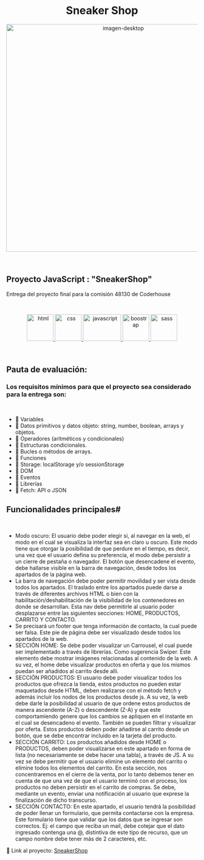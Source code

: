 <h1 align="center">Sneaker Shop</h1>
<p align="center">
    <img src="https://imgur.com/WVw0AWY.png" alt="imagen-desktop" width="600p"/>            
</p>
&nbsp;


<h2>
    Proyecto JavaScript : "SneakerShop"
</h2>

<p>
    Entrega del proyecto final para la comisión 48130 de Coderhouse
</p>
&nbsp;


<p align="center">
<a href="https://developer.mozilla.org/es/docs/Web/JavaScript" target="_blank"> 
            <img src="https://upload.wikimedia.org/wikipedia/commons/thumb/6/61/HTML5_logo_and_wordmark.svg/2048px-HTML5_logo_and_wordmark.svg.png" alt="html" width="70" height="70"/> 
</a> 
<a href="https://developer.mozilla.org/es/docs/Web/JavaScript" target="_blank"> 
            <img src="https://logospng.org/download/css-3/logo-css-3-2048.png" alt="css" width="70" height="70"/> 
</a> 
<a href="https://developer.mozilla.org/es/docs/Web/JavaScript" target="_blank"> 
            <img src="https://1000marcas.net/wp-content/uploads/2020/11/JavaScript-logo.png" alt="javascript" width="100" height="70"/> 
</a> 
<a href="https://getbootstrap.com/" target="_blank"> 
    <img src="https://upload.wikimedia.org/wikipedia/commons/thumb/b/b2/Bootstrap_logo.svg/1280px-Bootstrap_logo.svg.png" alt="boostrap" width="70" height="70"/>  
  </a>
  <a href="https://sass-lang.com/" target="_blank"> 
            <img src="https://cdn.freebiesupply.com/logos/thumbs/2x/sass-1-logo.png" alt="sass" width="70" height="70"/> 
</a>                     
</p> 

&nbsp;
  

<h2>
    Pauta de evaluación:
</h2>

<h3>
    Los requisitos mínimos para que el proyecto sea considerado para la entrega son:
</h3>
&nbsp;

* 📝 Variables
* 📝 Datos primitivos y datos objeto: string, number, boolean, arrays y objetos.
* 📝 Operadores (aritméticos y condicionales)
* 📝 Estructuras condicionales.
* 📝 Bucles o métodos de arrays.
* 📝 Funciones
* 📝 Storage: localStorage y/o sessionStorage
* 📝 DOM
* 📝 Eventos
* 📝 Librerías
* 📝 Fetch: API o JSON
&nbsp;



<h2>
   Funcionalidades principales#
</h2>
&nbsp;

* Modo oscuro: El usuario debe poder elegir si, al navegar en la web, el modo en el cual
se visualiza la interfaz sea en claro u oscuro. Este modo tiene que otorgar la posibilidad
de que perdure en el tiempo, es decir, una vez que el usuario defina su preferencia, el
modo debe persistir a un cierre de pestaña o navegador. El botón que desencadene el
evento, debe hallarse visible en la barra de navegación, desde todos los apartados de
la página web.
* La barra de navegación debe poder permitir movilidad y ser vista desde todos los
apartados. El traslado entre los apartados puede darse a través de diferentes archivos
HTML o bien con la habilitación/deshabilitación de la visibilidad de los contenedores
en donde se desarrollan. Esta nav debe permitirle al usuario poder desplazarse entre
las siguientes secciones: HOME, PRODUCTOS, CARRITO Y CONTACTO.
* Se precisará un footer que tenga información de contacto, la cual puede ser falsa. Este
pie de página debe ser visualizado desde todos los apartados de la web.
* SECCIÓN HOME: Se debe poder visualizar un Carrousel, el cual puede ser
implementado a través de librerías. Como sugerencia Swiper. Este elemento debe
mostrar imágenes relacionadas al contenido de la web. A su vez, el home debe
visualizar productos en oferta y que los mismos puedan ser añadidos al carrito desde
allí.
* SECCIÓN PRODUCTOS: El usuario debe poder visualizar todos los productos que
ofrezca la tienda, estos productos no pueden estar maquetados desde HTML, deben
realizarse con el método fetch y además incluir los nodos de los productos desde js. A
su vez, la web debe darle la posibilidad al usuario de que ordene estos productos de
manera ascendente (A-Z) o descendente (Z-A) y que este comportamiendo genere que
los cambios se apliquen en el instante en el cual se desencadeno el evento. También se
pueden filtrar y visualizar por oferta. Estos productos deben poder añadirse al carrito
desde un botón, que se debe encontrar incluido en la tarjeta del producto.
* SECCIÓN CARRITO: Los productos añadidos desde HOME o PRODUCTOS, deben poder
visualizarse en este apartado en forma de lista (no necesariamente se debe hacer una
tabla), a través de JS. A su vez se debe permitir que el usuario elimine un elemento del
carrito o elimine todos los elementos del carrito. En esta sección, nos concentraremos
en el cierre de la venta, por lo tanto debemos tener en cuenta de que una vez de que
el usuario terminó con el proceso, los productos no deben persistir en el carrito de
compras. Se debe, mediante un evento, enviar una notificación al usuario que exprese
la finalización de dicho transcurso.
* SECCIÓN CONTACTO: En este apartado, el usuario tendrá la posibilidad de poder llenar
un formulario, que permita contactarse con la empresa. Este formulario tiene que
validar que los datos que se ingresar son correctos. Ej: el campo que reciba un mail,
debe cotejar que el dato ingresado contenga una @, distintiva de este tipo de recurso,
que un campo nombre debe tener más de 2 caracteres, etc.
&nbsp;
  
  
<p align="">💯 Link al proyecto: <a href="https://barbitah.github.io/Preentrega2-Barba/" target="_blank">SneakerShop</a></p>
  
  
